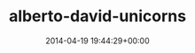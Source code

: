 ---
title:		"alberto-david-unicorns"
type:		"photos"
mediatype:		"upload"
description:		"TBC"
date:		"2014-04-19 19:44:29+00:00"
album:		"people"
filename:		"alberto-david-unicorns.md"
series:		""
cl_public_id:		"people/alberto-david-unicorns"
cl_version:		1497005320
format:		"tiff"
bytes:		3820968
width:		2158
height:		1440
colours:
- "#0D140A"
- "#1A110C"
- "#040403"
- "#12160B"
- "#080A0F"
- "#010205"
- "#13110B"
- "#130703"
- "#7F4F37"
- "#D79574"
- "#000101"
- "#080D10"
- "#010407"
- "#171418"
exposure_mode:		"Auto"
program:		"Program AE"
aperture:		"2.8"
focal_length:		"112.0 mm"
iso:		"250"
shutter_speed:		"1/320"
metering:		"Spot"
flash:		"Off, Did not fire"
white_balance:		"Custom"
colour_temp:		"4550"
has_crop:		"false"
orientation:		"Horizontal (normal)"
camera_model:		"NIKON D800"
lens_info:		"70-200mm f/2.8"
artist:		"No artist info"
x_resolution:		"300"
y_resolution:		"300"
---